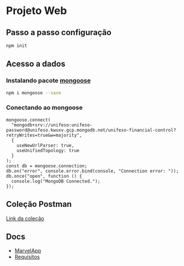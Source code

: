 # Projeto Web

## Passo a passo configuração

```bash
npm init
```

## Acesso a dados

### Instalando pacote [mongoose](https://mongoosejs.com/docs/)

```bash
npm i mongoose --save
```

### Conectando ao mongoose

```nodejs
mongoose.connect(
  "mongodb+srv://unifeso:unifeso-password@unifeso.kwuxv.gcp.mongodb.net/unifeso-financial-control?retryWrites=true&w=majority",
  {
    useNewUrlParser: true,
    useUnifiedTopology: true
  }
);
const db = mongoose.connection;
db.on("error", console.error.bind(console, "Connection error: "));
db.once("open", function () {
  console.log("MongoDB Connected.");
});
```

## Coleção Postman

[Link da coleção](https://www.getpostman.com/collections/0a38db065c1b07d977ab)

## Docs

- [MarvelApp](marvelapp.com/prototype/12e93d2e)
- [Requisitos](docs.google.com/document/d/1-tF9KOeFZ3E_6utGECMkF-_18YvlFq5PJoDBpQ5gRb4/edit?usp=sharing)
